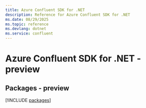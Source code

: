 ```yaml
---
title: Azure Confluent SDK for .NET
description: Reference for Azure Confluent SDK for .NET
ms.date: 08/29/2025
ms.topic: reference
ms.devlang: dotnet
ms.service: confluent
---
```

# Azure Confluent SDK for .NET - preview
## Packages - preview
[!INCLUDE [packages](confluent-index.md)]
